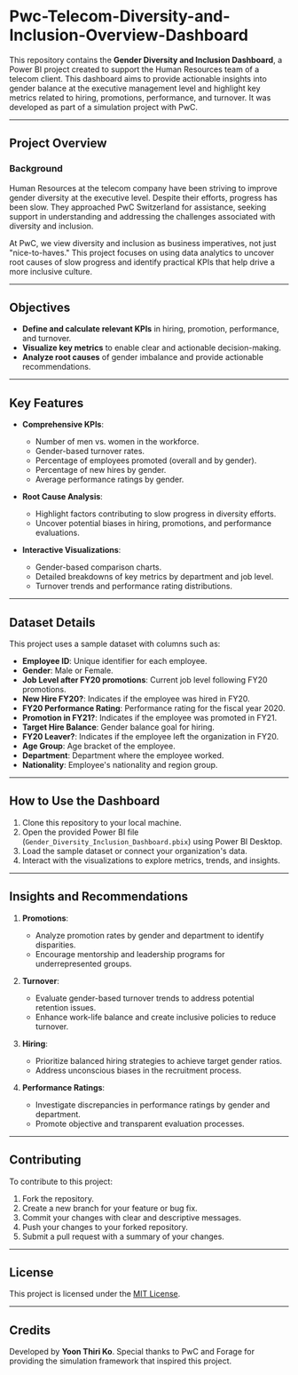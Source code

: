 # Pwc-Telecom-Diversity-and-Inclusion-Overview-Dashboard

This repository contains the **Gender Diversity and Inclusion Dashboard**, a Power BI project created to support the Human Resources team of a telecom client. This dashboard aims to provide actionable insights into gender balance at the executive management level and highlight key metrics related to hiring, promotions, performance, and turnover. It was developed as part of a simulation project with PwC.

---

## Project Overview

### **Background**
Human Resources at the telecom company have been striving to improve gender diversity at the executive level. Despite their efforts, progress has been slow. They approached PwC Switzerland for assistance, seeking support in understanding and addressing the challenges associated with diversity and inclusion.  

At PwC, we view diversity and inclusion as business imperatives, not just "nice-to-haves." This project focuses on using data analytics to uncover root causes of slow progress and identify practical KPIs that help drive a more inclusive culture.  

---

## Objectives

- **Define and calculate relevant KPIs** in hiring, promotion, performance, and turnover.
- **Visualize key metrics** to enable clear and actionable decision-making.
- **Analyze root causes** of gender imbalance and provide actionable recommendations.

---

## Key Features

- **Comprehensive KPIs**:
  - Number of men vs. women in the workforce.
  - Gender-based turnover rates.
  - Percentage of employees promoted (overall and by gender).
  - Percentage of new hires by gender.
  - Average performance ratings by gender.

- **Root Cause Analysis**:
  - Highlight factors contributing to slow progress in diversity efforts.
  - Uncover potential biases in hiring, promotions, and performance evaluations.

- **Interactive Visualizations**:
  - Gender-based comparison charts.
  - Detailed breakdowns of key metrics by department and job level.
  - Turnover trends and performance rating distributions.

---

## Dataset Details

This project uses a sample dataset with columns such as:
- **Employee ID**: Unique identifier for each employee.
- **Gender**: Male or Female.
- **Job Level after FY20 promotions**: Current job level following FY20 promotions.
- **New Hire FY20?**: Indicates if the employee was hired in FY20.
- **FY20 Performance Rating**: Performance rating for the fiscal year 2020.
- **Promotion in FY21?**: Indicates if the employee was promoted in FY21.
- **Target Hire Balance**: Gender balance goal for hiring.
- **FY20 Leaver?**: Indicates if the employee left the organization in FY20.
- **Age Group**: Age bracket of the employee.
- **Department**: Department where the employee worked.
- **Nationality**: Employee's nationality and region group.

---

## How to Use the Dashboard

1. Clone this repository to your local machine.
2. Open the provided Power BI file (`Gender_Diversity_Inclusion_Dashboard.pbix`) using Power BI Desktop.
3. Load the sample dataset or connect your organization's data.
4. Interact with the visualizations to explore metrics, trends, and insights.

---

## Insights and Recommendations

1. **Promotions**:
   - Analyze promotion rates by gender and department to identify disparities.
   - Encourage mentorship and leadership programs for underrepresented groups.

2. **Turnover**:
   - Evaluate gender-based turnover trends to address potential retention issues.
   - Enhance work-life balance and create inclusive policies to reduce turnover.

3. **Hiring**:
   - Prioritize balanced hiring strategies to achieve target gender ratios.
   - Address unconscious biases in the recruitment process.

4. **Performance Ratings**:
   - Investigate discrepancies in performance ratings by gender and department.
   - Promote objective and transparent evaluation processes.

---

## Contributing

To contribute to this project:
1. Fork the repository.
2. Create a new branch for your feature or bug fix.
3. Commit your changes with clear and descriptive messages.
4. Push your changes to your forked repository.
5. Submit a pull request with a summary of your changes.

---

## License

This project is licensed under the [MIT License](LICENSE).

---

## Credits

Developed by **Yoon Thiri Ko**. Special thanks to PwC and Forage for providing the simulation framework that inspired this project.
